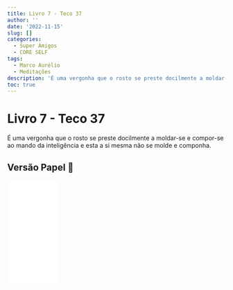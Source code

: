 ```yaml
---
title: Livro 7 - Teco 37
author: ''
date: '2022-11-15'
slug: []
categories:
  - Super Amigos
  - CORE SELF
tags:
  - Marco Aurélio
  - Meditações
description: 'É uma vergonha que o rosto se preste docilmente a moldar-se'
toc: true
---
```


# Livro 7 - Teco 37

É uma vergonha que o rosto se preste docilmente a moldar-se e compor-se ao mando da inteligência e esta a si mesma não se molde e componha.

## Versão Papel :book:
<iframe style="width:120px;height:240px;" marginwidth="0" marginheight="0" scrolling="no" frameborder="0" src="//ws-na.amazon-adsystem.com/widgets/q?ServiceVersion=20070822&OneJS=1&Operation=GetAdHtml&MarketPlace=BR&source=ss&ref=as_ss_li_til&ad_type=product_link&tracking_id=mundodekeika-20&language=pt_BR&marketplace=amazon&region=BR&placement=B092FVY4BB&asins=B092FVY4BB&linkId=37c5ec14221f61f811029aa88b520891&show_border=true&link_opens_in_new_window=true"></iframe>